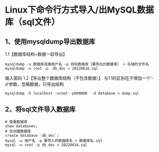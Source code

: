 # Linux下命令行方式导入/出MySQL数据库（sql文件）

## 1、使用mysqldump导出数据库

1.1【数据库结构+数据一起导出】

```shell
mysqldump -u 数据库连接用户名 -p 目标数据库（要导出的数据库） > 存储的文件名
mysqldump -u root -p  db_doc > 20220616.sql
```

输入密码
1.2【导出整个数据库结构（不包含数据）】
与1.1的区别在于增加一个’-d’参数，忽略数据，只导出结构

```shell
mysqldump -h localhost -uroot -p000000  -d database > dump.sql
```

## 2、将sql文件导入数据库

```shell
# 查看数据库
show databases;
# 先创建数据库
create database `db_doc`;
mysql -u 用户名 -p 要导入的数据库名 < 数据库名.sql
mysql -u root -p db_doc < 20220616.sql
```